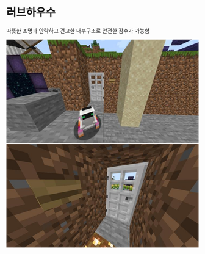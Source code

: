 # 러브하우수 

따뜻한 조명과 안락하고 견고한 내부구조로 안전한 잠수가 가능함

![메인1](../../asset/systems/love_house/main1.jpg)  
![메인2](../../asset/systems/love_house/main2.jpg)